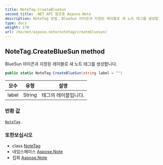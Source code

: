 ```yaml
---
title: NoteTag.CreateBlueSun
second_title: .NET API 참조용 Aspose.Note
description: NoteTag 방법. BlueSun 아이콘과 지정된 레이블로 새 노트 태그를 생성합니다.
type: docs
weight: 170
url: /ko/net/aspose.note/notetag/createbluesun/
---
```

## NoteTag.CreateBlueSun method

BlueSun 아이콘과 지정된 레이블로 새 노트 태그를 생성합니다.

```csharp
public static NoteTag CreateBlueSun(string label = "")
```

| 모수 | 유형 | 설명 |
| --- | --- | --- |
| label | String | 태그의 레이블입니다. |

### 반환 값

[`NoteTag`](../) .

### 또한보십시오

* class [NoteTag](../)
* 네임스페이스 [Aspose.Note](../../notetag/)
* 집회 [Aspose.Note](../../../)


